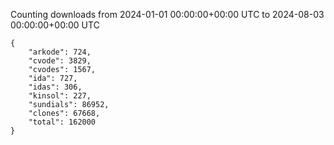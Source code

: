 
Counting downloads from 2024-01-01 00:00:00+00:00 UTC to 2024-08-03 00:00:00+00:00 UTC

```
{
    "arkode": 724,
    "cvode": 3829,
    "cvodes": 1567,
    "ida": 727,
    "idas": 306,
    "kinsol": 227,
    "sundials": 86952,
    "clones": 67668,
    "total": 162000
}
```
